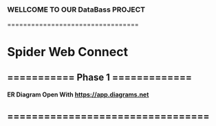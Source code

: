 ### WELLCOME TO OUR DataBass PROJECT
=================================

# Spider Web Connect

## =========== Phase 1 =============

#### ER Diagram Open With <https://app.diagrams.net>

## =================================